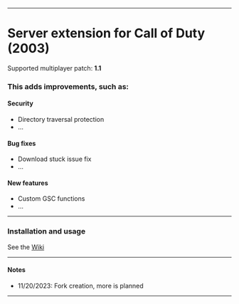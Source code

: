 ___
# Server extension for Call of Duty (2003)
Supported multiplayer patch: **1.1**
### This adds improvements, such as:
#### Security
- Directory traversal protection
- ...
#### Bug fixes
- Download stuck issue fix
- ...
#### New features
- Custom GSC functions
- ...
___
### Installation and usage

See the [Wiki](https://github.com/raphael12333/codextended-server/wiki)
___
#### Notes

- 11/20/2023: Fork creation, more is planned
___
